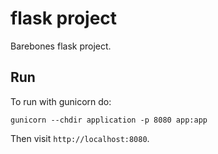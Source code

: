 # flask project

Barebones flask project.

## Run

To run with gunicorn do:

    gunicorn --chdir application -p 8080 app:app

Then visit `http://localhost:8080`.
